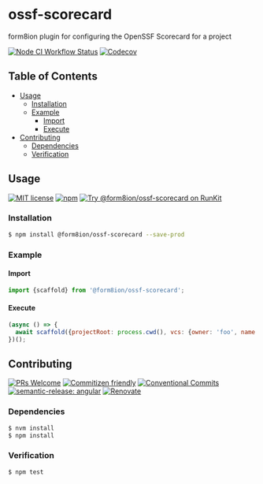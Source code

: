 # ossf-scorecard

form8ion plugin for configuring the OpenSSF Scorecard for a project

<!--status-badges start -->

[![Node CI Workflow Status][github-actions-ci-badge]][github-actions-ci-link]
[![Codecov][coverage-badge]][coverage-link]

<!--status-badges end -->

## Table of Contents

* [Usage](#usage)
  * [Installation](#installation)
  * [Example](#example)
    * [Import](#import)
    * [Execute](#execute)
* [Contributing](#contributing)
  * [Dependencies](#dependencies)
  * [Verification](#verification)

## Usage

<!--consumer-badges start -->

[![MIT license][license-badge]][license-link]
[![npm][npm-badge]][npm-link]
[![Try @form8ion/ossf-scorecard on RunKit][runkit-badge]][runkit-link]

<!--consumer-badges end -->

### Installation

```sh
$ npm install @form8ion/ossf-scorecard --save-prod
```

### Example

#### Import

```javascript
import {scaffold} from '@form8ion/ossf-scorecard';
```

#### Execute

```javascript
(async () => {
  await scaffold({projectRoot: process.cwd(), vcs: {owner: 'foo', name: 'bar', host: 'github'}});
})();
```

## Contributing

<!--contribution-badges start -->

[![PRs Welcome][PRs-badge]][PRs-link]
[![Commitizen friendly][commitizen-badge]][commitizen-link]
[![Conventional Commits][commit-convention-badge]][commit-convention-link]
[![semantic-release: angular][semantic-release-badge]][semantic-release-link]
[![Renovate][renovate-badge]][renovate-link]

<!--contribution-badges end -->

### Dependencies

```sh
$ nvm install
$ npm install
```

### Verification

```sh
$ npm test
```

[PRs-link]: http://makeapullrequest.com

[PRs-badge]: https://img.shields.io/badge/PRs-welcome-brightgreen.svg

[commitizen-link]: http://commitizen.github.io/cz-cli/

[commitizen-badge]: https://img.shields.io/badge/commitizen-friendly-brightgreen.svg

[commit-convention-link]: https://conventionalcommits.org

[commit-convention-badge]: https://img.shields.io/badge/Conventional%20Commits-1.0.0-yellow.svg

[semantic-release-link]: https://github.com/semantic-release/semantic-release

[semantic-release-badge]: https://img.shields.io/badge/semantic--release-angular-e10079?logo=semantic-release

[renovate-link]: https://renovatebot.com

[renovate-badge]: https://img.shields.io/badge/renovate-enabled-brightgreen.svg?logo=renovatebot

[github-actions-ci-link]: https://github.com/form8ion/ossf-scorecard/actions?query=workflow%3A%22Node.js+CI%22+branch%3Amaster

[github-actions-ci-badge]: https://img.shields.io/github/actions/workflow/status/form8ion/ossf-scorecard/node-ci.yml.svg?branch=master&logo=github

[coverage-link]: https://codecov.io/github/form8ion/ossf-scorecard

[coverage-badge]: https://img.shields.io/codecov/c/github/form8ion/ossf-scorecard?logo=codecov

[license-link]: LICENSE

[license-badge]: https://img.shields.io/github/license/form8ion/ossf-scorecard.svg

[npm-link]: https://www.npmjs.com/package/@form8ion/ossf-scorecard

[npm-badge]: https://img.shields.io/npm/v/@form8ion/ossf-scorecard?logo=npm

[runkit-link]: https://npm.runkit.com/@form8ion/ossf-scorecard

[runkit-badge]: https://badge.runkitcdn.com/@form8ion/ossf-scorecard.svg
